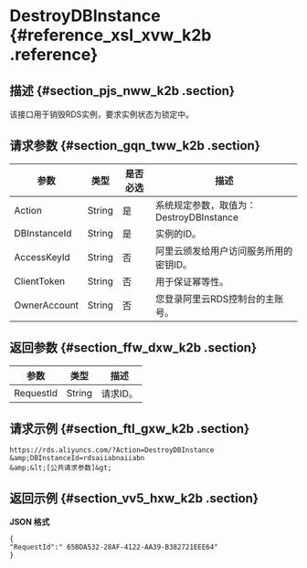 # DestroyDBInstance {#reference_xsl_xvw_k2b .reference}

## 描述 {#section_pjs_nww_k2b .section}

该接口用于销毁RDS实例，要求实例状态为锁定中。

## 请求参数 {#section_gqn_tww_k2b .section}

|参数|类型|是否必选|描述|
|--|--|----|--|
|Action|String|是|系统规定参数，取值为：DestroyDBInstance|
|DBInstanceId|String|是|实例的ID。|
|AccessKeyId|String|否|阿里云颁发给用户访问服务所用的密钥ID。|
|ClientToken|String|否|用于保证幂等性。|
|OwnerAccount|String|否|您登录阿里云RDS控制台的主账号。|

## 返回参数 {#section_ffw_dxw_k2b .section}

|参数|类型|描述|
|--|--|--|
|RequestId|String|请求ID。|

## 请求示例 {#section_ftl_gxw_k2b .section}

```
https://rds.aliyuncs.com/?Action=DestroyDBInstance
&amp;DBInstanceId=rdsaiiabnaiiabn
&amp;&lt;[公共请求参数]&gt;
```

## 返回示例 {#section_vv5_hxw_k2b .section}

**JSON 格式**

```
{
"RequestId":" 65BDA532-28AF-4122-AA39-B382721EEE64"
}
```

